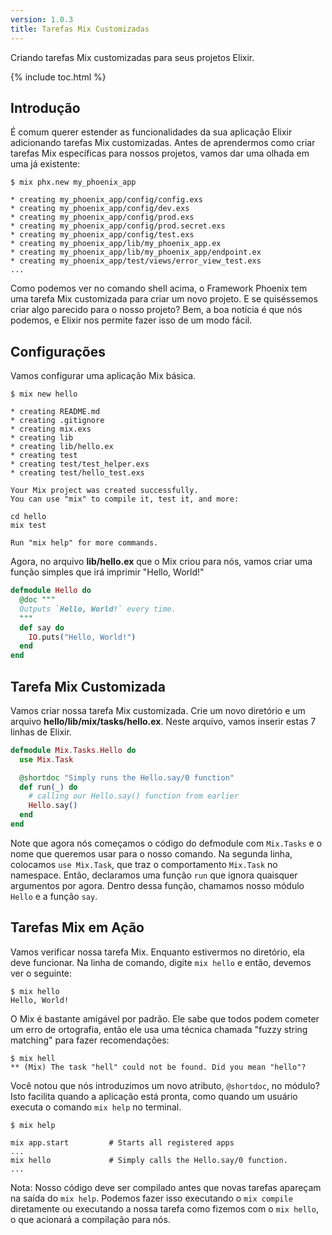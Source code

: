```yaml
---
version: 1.0.3
title: Tarefas Mix Customizadas
---
```


Criando tarefas Mix customizadas para seus projetos Elixir.

{% include toc.html %}

## Introdução

É comum querer estender as funcionalidades da sua aplicação Elixir adicionando tarefas Mix customizadas.
Antes de aprendermos como criar tarefas Mix específicas para nossos projetos, vamos dar uma olhada em uma já existente:

```shell
$ mix phx.new my_phoenix_app

* creating my_phoenix_app/config/config.exs
* creating my_phoenix_app/config/dev.exs
* creating my_phoenix_app/config/prod.exs
* creating my_phoenix_app/config/prod.secret.exs
* creating my_phoenix_app/config/test.exs
* creating my_phoenix_app/lib/my_phoenix_app.ex
* creating my_phoenix_app/lib/my_phoenix_app/endpoint.ex
* creating my_phoenix_app/test/views/error_view_test.exs
...
```

Como podemos ver no comando shell acima, o Framework Phoenix tem uma tarefa Mix customizada para criar um novo projeto.
E se quiséssemos criar algo parecido para o nosso projeto? Bem, a boa notícia é que nós podemos, e Elixir nos permite fazer isso de um modo fácil.

## Configurações

Vamos configurar uma aplicação Mix básica.

```shell
$ mix new hello

* creating README.md
* creating .gitignore
* creating mix.exs
* creating lib
* creating lib/hello.ex
* creating test
* creating test/test_helper.exs
* creating test/hello_test.exs

Your Mix project was created successfully.
You can use "mix" to compile it, test it, and more:

cd hello
mix test

Run "mix help" for more commands.
```

Agora, no arquivo **lib/hello.ex** que o Mix criou para nós, vamos criar uma função simples que irá imprimir "Hello, World!"

```elixir
defmodule Hello do
  @doc """
  Outputs `Hello, World!` every time.
  """
  def say do
    IO.puts("Hello, World!")
  end
end
```

## Tarefa Mix Customizada

Vamos criar nossa tarefa Mix customizada.
Crie um novo diretório e um arquivo **hello/lib/mix/tasks/hello.ex**.
Neste arquivo, vamos inserir estas 7 linhas de Elixir.

```elixir
defmodule Mix.Tasks.Hello do
  use Mix.Task

  @shortdoc "Simply runs the Hello.say/0 function"
  def run(_) do
    # calling our Hello.say() function from earlier
    Hello.say()
  end
end
```

Note que agora nós começamos o código do defmodule com `Mix.Tasks` e o nome que queremos usar para o nosso comando.
Na segunda linha, colocamos `use Mix.Task`, que traz o comportamento `Mix.Task` no namespace.
Então, declaramos uma função `run` que ignora quaisquer argumentos por agora.
Dentro dessa função, chamamos nosso módulo `Hello` e a função `say`.

## Tarefas Mix em Ação

Vamos verificar nossa tarefa Mix.
Enquanto estivermos no diretório, ela deve funcionar.
Na linha de comando, digite `mix hello` e então, devemos ver o seguinte:

```shell
$ mix hello
Hello, World!
```

O Mix é bastante amigável por padrão.
Ele sabe que todos podem cometer um erro de ortografia, então ele usa uma técnica chamada "fuzzy string matching" para fazer recomendações:

```shell
$ mix hell
** (Mix) The task "hell" could not be found. Did you mean "hello"?
```

Você notou que nós introduzimos um novo atributo, `@shortdoc`, no módulo? Isto facilita quando a aplicação está pronta, como quando um usuário executa o comando `mix help` no terminal.

```shell
$ mix help

mix app.start         # Starts all registered apps
...
mix hello             # Simply calls the Hello.say/0 function.
...
```

Nota: Nosso código deve ser compilado antes que novas tarefas apareçam na saída do `mix help`.
Podemos fazer isso executando o `mix compile` diretamente ou executando a nossa tarefa como fizemos com o `mix hello`, o que acionará a compilação para nós.
